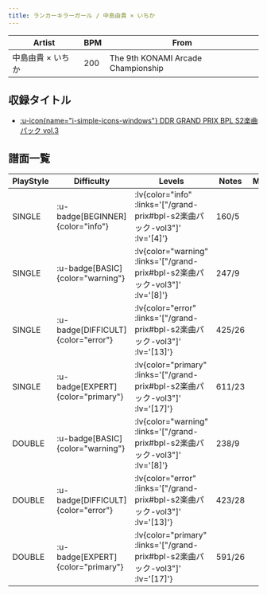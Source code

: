 ```yaml
---
title: ランカーキラーガール / 中島由貴 × いちか
---
```


|Artist|BPM|From|
|------|---|----|
|中島由貴 × いちか|200|The 9th KONAMI Arcade Championship|

## 収録タイトル

- [ :u-icon{name="i-simple-icons-windows"} DDR GRAND PRIX BPL S2楽曲パック vol.3](/grand-prix#bpl-s2楽曲パック-vol3)

## 譜面一覧

|PlayStyle|Difficulty|Levels|Notes|Movie|
|---------|----------|------|-----|-----|
|SINGLE| :u-badge[BEGINNER]{color="info"} | :lv{color="info" :links='["/grand-prix#bpl-s2楽曲パック-vol3"]' :lv='[4]'} |160/5||
|SINGLE| :u-badge[BASIC]{color="warning"} | :lv{color="warning" :links='["/grand-prix#bpl-s2楽曲パック-vol3"]' :lv='[8]'} |247/9||
|SINGLE| :u-badge[DIFFICULT]{color="error"} | :lv{color="error" :links='["/grand-prix#bpl-s2楽曲パック-vol3"]' :lv='[13]'} |425/26||
|SINGLE| :u-badge[EXPERT]{color="primary"} | :lv{color="primary" :links='["/grand-prix#bpl-s2楽曲パック-vol3"]' :lv='[17]'} |611/23||
|DOUBLE| :u-badge[BASIC]{color="warning"} | :lv{color="warning" :links='["/grand-prix#bpl-s2楽曲パック-vol3"]' :lv='[8]'} |238/9||
|DOUBLE| :u-badge[DIFFICULT]{color="error"} | :lv{color="error" :links='["/grand-prix#bpl-s2楽曲パック-vol3"]' :lv='[13]'} |423/28||
|DOUBLE| :u-badge[EXPERT]{color="primary"} | :lv{color="primary" :links='["/grand-prix#bpl-s2楽曲パック-vol3"]' :lv='[17]'} |591/26||
